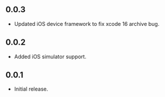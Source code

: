 ## 0.0.3

* Updated iOS device framework to fix xcode 16 archive bug.

## 0.0.2

* Added iOS simulator support.

## 0.0.1

* Initial release.
